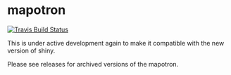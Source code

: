 mapotron
========

[![Travis Build Status](https://img.shields.io/travis/jeffreyhanson/mapotron/master.svg?label=build)](https://travis-ci.org/jeffreyhanson/mapotron)

This is under active development again to make it compatible with the new version of shiny.

Please see releases for archived versions of the mapotron.
